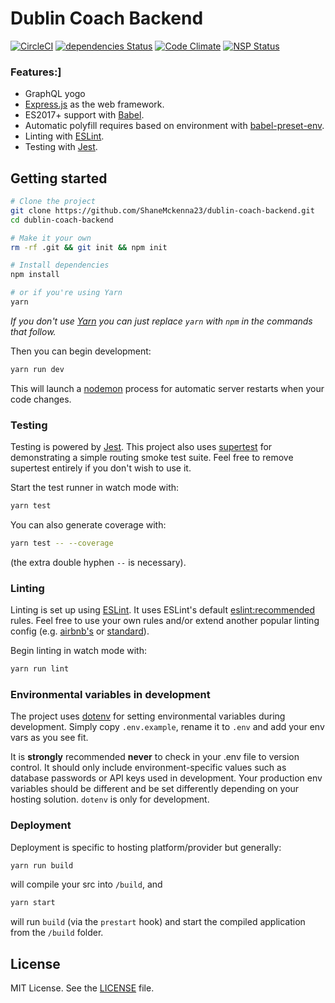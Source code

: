 # Dublin Coach Backend

[![CircleCI](https://circleci.com/gh/ShaneMckenna23/dublin-coach-backend.svg?style=shield)](https://circleci.com/gh/ShaneMckenna23/dublin-coach-backend)
[![dependencies Status](https://david-dm.org/ShaneMckenna23/dublin-coach-backend/status.svg)](https://david-dm.org/ShaneMckenna23/dublin-coach-backend)
[![Code Climate](https://codeclimate.com/github/ShaneMckenna23/dublin-coach-backend.svg)](https://codeclimate.com/github/ShaneMckenna23/dublin-coach-backend)
[![NSP Status](https://nodesecurity.io/orgs/collage/projects/073231a2-d956-48bc-a6bc-f67df93a6508/badge)](https://nodesecurity.io/orgs/collage/projects/073231a2-d956-48bc-a6bc-f67df93a6508)

### Features:]
- GraphQL yogo
- [Express.js](https://expressjs.com/) as the web framework.
- ES2017+ support with [Babel](https://babeljs.io/).
- Automatic polyfill requires based on environment with [babel-preset-env](https://github.com/babel/babel-preset-env).
- Linting with [ESLint](http://eslint.org/).
- Testing with [Jest](https://facebook.github.io/jest/).

## Getting started

```sh
# Clone the project
git clone https://github.com/ShaneMckenna23/dublin-coach-backend.git
cd dublin-coach-backend

# Make it your own
rm -rf .git && git init && npm init

# Install dependencies
npm install

# or if you're using Yarn
yarn
```

_If you don't use [Yarn](https://yarnpkg.com/) you can just replace `yarn` with `npm` in the commands that follow._

Then you can begin development:

```sh
yarn run dev
```

This will launch a [nodemon](https://nodemon.io/) process for automatic server restarts when your code changes.

### Testing

Testing is powered by [Jest](https://facebook.github.io/jest/). This project also uses [supertest](https://github.com/visionmedia/supertest) for demonstrating a simple routing smoke test suite. Feel free to remove supertest entirely if you don't wish to use it.

Start the test runner in watch mode with:

```sh
yarn test
```

You can also generate coverage with:

```sh
yarn test -- --coverage
```

(the extra double hyphen `--` is necessary).

### Linting

Linting is set up using [ESLint](http://eslint.org/). It uses ESLint's default [eslint:recommended](https://github.com/eslint/eslint/blob/master/conf/eslint.json) rules. Feel free to use your own rules and/or extend another popular linting config (e.g. [airbnb's](https://www.npmjs.com/package/eslint-config-airbnb) or [standard](https://github.com/feross/eslint-config-standard)).

Begin linting in watch mode with:

```sh
yarn run lint
```

### Environmental variables in development

The project uses [dotenv](https://www.npmjs.com/package/dotenv) for setting environmental variables during development. Simply copy `.env.example`, rename it to `.env` and add your env vars as you see fit. 

It is **strongly** recommended **never** to check in your .env file to version control. It should only include environment-specific values such as database passwords or API keys used in development. Your production env variables should be different and be set differently depending on your hosting solution. `dotenv` is only for development.

### Deployment

Deployment is specific to hosting platform/provider but generally:

```sh
yarn run build
```

will compile your src into `/build`, and 

```sh
yarn start
```

will run `build` (via the `prestart` hook) and start the compiled application from the `/build` folder.

## License
MIT License. See the [LICENSE](LICENSE) file.
